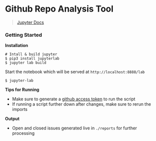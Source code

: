 # Github Repo Analysis Tool

> [Jupyter Docs](https://jupyter.org/)

### Getting Started

**Installation**
```
# Intall & build jupyter
$ pip3 install jupyterlab
$ jupyter lab build
```

Start the notebook which will be served at `http://localhost:8888/lab`
```
$ jupyter-lab
```


**Tips for Running**
- Make sure to generate a [github access token]( https://docs.github.com/en/authentication/keeping-your-account-and-data-secure/creating-a-personal-access-token) to run the script
- If running a script further down after changes, make sure to rerun the imports

**Output**
- Open and closed issues generated live in `./reports` for further processing
